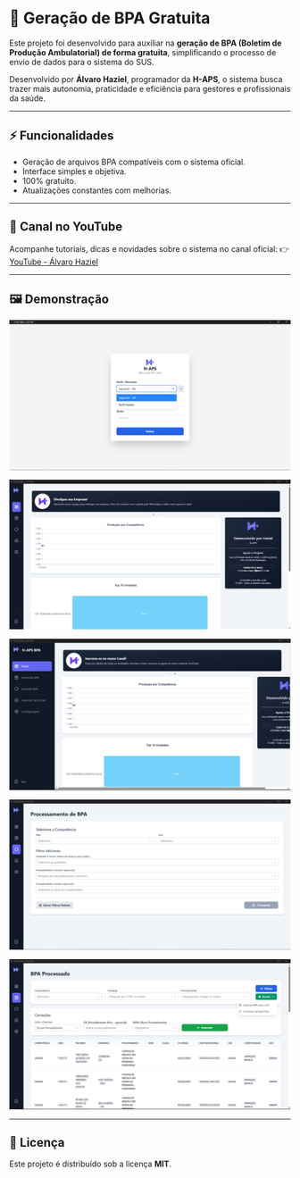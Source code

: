 # 🧾 Geração de BPA Gratuita

Este projeto foi desenvolvido para auxiliar na **geração de BPA (Boletim de Produção Ambulatorial) de forma gratuita**, simplificando o processo de envio de dados para o sistema do SUS.

Desenvolvido por **Álvaro Haziel**, programador da **H-APS**, o sistema busca trazer mais autonomia, praticidade e eficiência para gestores e profissionais da saúde.

---

## ⚡ Funcionalidades

* Geração de arquivos BPA compatíveis com o sistema oficial.
* Interface simples e objetiva.
* 100% gratuito.
* Atualizações constantes com melhorias.

---

## 🎥 Canal no YouTube

Acompanhe tutoriais, dicas e novidades sobre o sistema no canal oficial:
👉 [YouTube - Álvaro Haziel](https://www.youtube.com/@alvarohazielbass1540)

---

## 🖼️ Demonstração


![Tela Inicial](H-APS%20BPA%20IMAGENS/inicial.png)

![Dashboard](H-APS%20BPA%20IMAGENS/dashboard.png)

![Menu Principal](H-APS%20BPA%20IMAGENS/menu.png)

![Tela de Processamento](H-APS%20BPA%20IMAGENS/telaprocessamento.png)

![Tela de Exportação](H-APS%20BPA%20IMAGENS/telaexportacao.png)



---


## 📜 Licença

Este projeto é distribuído sob a licença **MIT**.
